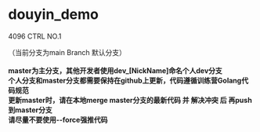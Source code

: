 # douyin_demo
4096 CTRL NO.1

（当前分支为main Branch 默认分支）<br/><br/>
**master为主分支，其他开发者使用dev_[NickName]命名个人dev分支<br/>
个人分支和master分支都需要保持在github上更新，代码遵循训练营Golang代码规范<br/>
更新master时，请在本地merge master分支的最新代码 并 解决冲突 后 再push到master分支<br/>
请尽量不要使用--force强推代码**
